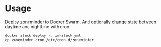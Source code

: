 # Usage

Deploy zoneminder to Docker Swarm. And optionally change state between
daytime and nighttime with cron.

```bash
docker stack deploy -c zm-stack.yml
cp zoneminder.cron /etc/cron.d/zoneminder
```
